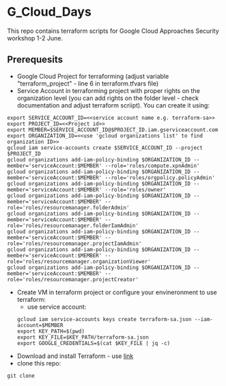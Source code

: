 # G_Cloud_Days

This repo contains terraform scripts for Google Cloud Approaches Security workshop 1-2 June.

## Prerequesits

* Google Cloud Project for terraforming (adjust variable "terraform_project" - line 6 in terraform.tfvars file)
* Service Account in terraforming project with proper rights on the organization level (you can add rights on the folder level - check documentation and adjust terraform scriipt). You can create it using:
```
export SERVICE_ACCOUNT_ID=<<service account name e.g. terraform-sa>> 
export PROJECT_ID=<<Project id>>
export MEMBER=$SERVICE_ACCOUNT_ID@$PROJECT_ID.iam.gserviceaccount.com
export ORGANIZATION_ID=<<use 'gcloud organizations list' to find organization ID>>
gcloud iam service-accounts create $SERVICE_ACCOUNT_ID --project $PROJECT_ID
gcloud organizations add-iam-policy-binding $ORGANIZATION_ID --member='serviceAccount:$MEMBER' --role='roles/compute.xpnAdmin'
gcloud organizations add-iam-policy-binding $ORGANIZATION_ID --member='serviceAccount:$MEMBER' --role='roles/orgpolicy.policyAdmin'
gcloud organizations add-iam-policy-binding $ORGANIZATION_ID --member='serviceAccount:$MEMBER' --role='roles/owner'
gcloud organizations add-iam-policy-binding $ORGANIZATION_ID --member='serviceAccount:$MEMBER' --role='roles/resourcemanager.folderAdmin'
gcloud organizations add-iam-policy-binding $ORGANIZATION_ID --member='serviceAccount:$MEMBER' --role='roles/resourcemanager.folderIamAdmin'
gcloud organizations add-iam-policy-binding $ORGANIZATION_ID --member='serviceAccount:$MEMBER' --role='roles/resourcemanager.projectIamAdmin'
gcloud organizations add-iam-policy-binding $ORGANIZATION_ID --member='serviceAccount:$MEMBER' --role='roles/resourcemanager.organizationViewer'
gcloud organizations add-iam-policy-binding $ORGANIZATION_ID --member='serviceAccount:$MEMBER' --role='roles/resourcemanager.projectCreator'
```

* Create VM in terraform project or configure your envineronment to use terraform:
  * use service account: 
  ```
  gcloud iam service-accounts keys create terraform-sa.json --iam-account=$MEMBER
  export KEY_PATH=$(pwd)
  export KEY_FILE=$KEY_PATH/terraform-sa.json
  export GOOGLE_CREDENTIALS=$(cat $KEY_FILE | jq -c)
  ```
* Download and install Terraform - use [link](https://www.terraform.io/downloads.html "Terraform")
* clone this repo: 
```
git clone 
```
